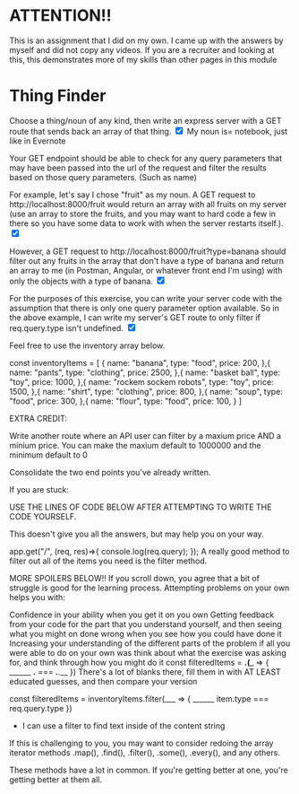 # ATTENTION!! 

This is an assignment that I did on my own. I came up with the answers by myself and 
did not copy any videos. If you are a recruiter and looking at this, this demonstrates 
more of my skills than other pages in this module






# Thing Finder

Choose a thing/noun of any kind, then write an express server with a GET route that sends back an array of that thing. <input type="checkbox" checked>
My noun is= notebook, just like in Evernote

Your GET endpoint should be able to check for any query parameters that may have been passed into the url of the request and filter the results based on those query parameters. (Such as name)

For example, let's say I chose "fruit" as my noun. A GET request to http://localhost:8000/fruit would return an array with all fruits on my server (use an array to store the fruits, and you may want to hard code a few in there so you have some data to work with when the server restarts itself.). <input type="checkbox" checked>

However, a GET request to http://localhost:8000/fruit?type=banana should filter out any fruits in the array that don't have a type of banana and return an array to me (in Postman, Angular, or whatever front end I'm using) with only the objects with a type of banana. <input type="checkbox" checked>

For the purposes of this exercise, you can write your server code with the assumption that there is only one query parameter option available. So in the above example, I can write my server's GET route to only filter if req.query.type isn't undefined. <input type="checkbox" checked>

Feel free to use the inventory array below.

const inventoryItems = [
    {
        name: "banana",
        type: "food",
        price: 200,
    },{
        name: "pants",
        type: "clothing",
        price: 2500,
    },{
        name: "basket ball",
        type: "toy",
        price: 1000,
    },{
        name: "rockem sockem robots",
        type: "toy",
        price: 1500,
    },{
        name: "shirt",
        type: "clothing",
        price: 800,
    },{
        name: "soup",
        type: "food",
        price: 300,
    },{
        name: "flour",
        type: "food",
        price: 100,
    }
]

EXTRA CREDIT:

Write another route where an API user can filter by a maxium price AND a minium price. You can make the maxium default to 1000000 and the minimum default to 0

Consolidate the two end points you've already written.

If you are stuck:

USE THE LINES OF CODE BELOW AFTER ATTEMPTING TO WRITE THE CODE YOURSELF.

This doesn't give you all the answers, but may help you on your way.

app.get("/", (req, res)=>{
    console.log(req.query);
});
A really good method to filter out all of the items you need is the filter method.

MORE SPOILERS BELOW!! If you scroll down, you agree that a bit of struggle is good for the learning process.
Attempting problems on your own helps you with:

Confidence in your ability when you get it on you own
Getting feedback from your code for the part that you understand yourself, and then seeing what you might on done wrong when you see how you could have done it
Increasing your understanding of the different parts of the problem if all you were able to do on your own was think about what the exercise was asking for, and think through how you might do it
const filteredItems = __________.______(_____ => {
    ______ ____.____ === ___.____.___
})
There's a lot of blanks there, fill them in with AT LEAST educated guesses, and then compare your version

const filteredItems = inventoryItems.filter(___ => {
    ______ item.type === req.query.type
})


* I can use a filter to find text inside of the content string 


If this is challenging to you, you may want to consider redoing the array iterator methods .map(), .find(), .filter(), .some(), .every(), and any others.

These methods have a lot in common. If you're getting better at one, you're getting better at them all.